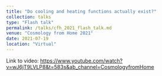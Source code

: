 ```yaml
---
title: "Do cooling and heating functions actually exist?"
collection: talks
type: "Flash talk"
permalink: /talks/cfh_2021_flash_talk.md
venue: "Cosmology from Home 2021"
date: 2021-07-19
location: "Virtual"
---
```


Link to video: https://www.youtube.com/watch?v=wJ6jT9LVLP8&t=583s&ab_channel=CosmologyfromHome
